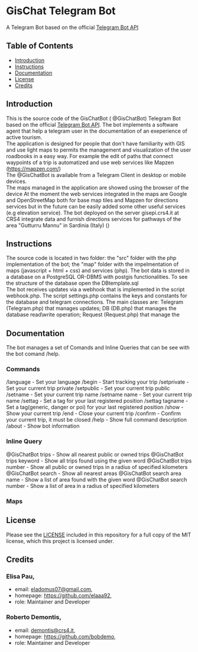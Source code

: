 # GisChat Telegram Bot

A Telegram Bot based on the official [Telegram Bot API](https://core.telegram.org/bots/api)

## Table of Contents
- [Introduction](#introduction)
- [Instructions](#instructions)
- [Documentation](#documentation)
- [License](#license)
- [Credits](#credits)

## Introduction
This is the source code of the GisChatBot ( @GisChatBot) Telegram Bot based on the official [Telegram Bot API]( https://core.telegram.org/bots/api ). 
The bot implements a software agent that help a telegram user in the documentation of an exeperience of active tourism.  
The application is designed for people that don't have familiarity with GIS and use light maps to permits the management and visualization of the user roadbooks in a easy way.
For example the edit of paths that connect waypoints of a trip is automatized and use web services like Mapzen (https://mapzen.com/)        
The @GisChatBot is available from a Telegram Client in desktop or mobile devices.   
The maps managed in the application are showed using the browser of the device 
At the moment the web services integrated in the maps are Google and OpenStreetMap both for base map tiles and Mapzen for directions services but in the future can be easily added some other useful services (e.g elevation service).
The bot deployed on the server gisepi.crs4.it at CRS4 integrate data and furnish directions services for pathways of the area "Gutturru Mannu" in Sardinia (Italy) ()

## Instructions
The source code is located in two folder: the "src" folder with the php implementation of the bot; the "map" folder with the impelmentation of maps (javascript + html + css) and services (php).
The bot data is stored in a database on a PostgreSQL OR-DBMS with postgis functionalities. To see the structure of the database open the DBtemplate.sql  
The bot receives updates via a webhook that is implemented in the script webhook.php. The script settings.php contains the keys and constants for the database and telegram connections. 
The main classes are: Telegram (Telegram.php) that manages updates; DB (DB.php) that manages the database read\write operation; Request (Request.php) that manage the 

## Documentation
The bot manages a set of Comands and Inline Queries that can be see with the bot comand /help. 

### Commands 
/language - Set your language
/begin - Start tracking your trip
/setprivate - Set your current trip private
/setpublic - Set your current trip public
/setname - Set your current trip name
/setname name - Set your current trip name
/settag - Set a tag for your last registered position
/settag tagname - Set a tag(generic, danger or poi) for your last registered position
/show - Show your current trip
/end - Close your current trip
/confirm - Confirm your current trip, it must be closed
/help - Show full command description
/about - Show bot information

### Inline Query
@GisChatBot trips - Show all nearest public or owned trips
@GisChatBot trips keyword - Show all trips found using the given word
@GisChatBot trips number - Show all public or owned trips in a radius of specified kilometers
@GisChatBot search - Show all nearest areas
@GisChatBot search area name - Show a list of area found with the given word
@GisChatBot search number - Show a list of area in a radius of specified kilometers 

### Maps

## License
Please see the [LICENSE](LICENSE.md) included in this repository for a full copy of the MIT license,
which this project is licensed under.

## Credits

###  Elisa Pau,
 - email: eladomus07@gmail.com,
 - homepage: https://github.com/elaaa92,
 - role: Maintainer and Developer

###  Roberto Demontis,
 - email: demontis@crs4.it,
 - homepage: https://github.com/bobdemo,
 - role: Maintainer and Developer

